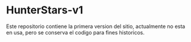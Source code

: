 # HunterStars-v1
Este repositorio contiene la primera version del sitio, actualmente no esta en usa, pero se conserva el codigo para fines historicos.
